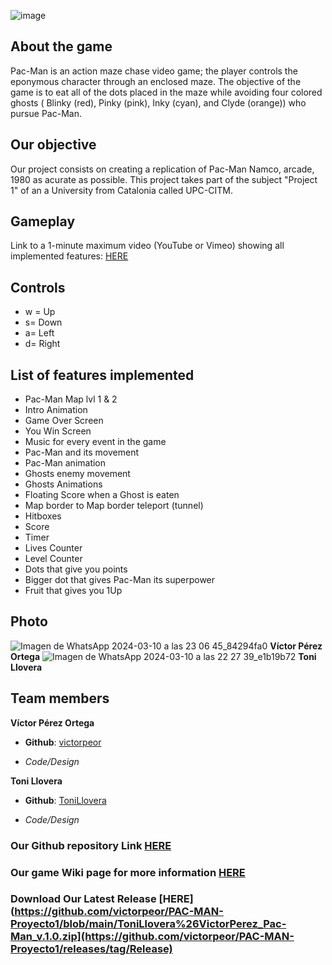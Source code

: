 
![image](https://github.com/victorpeor/PAC-MAN-Proyecto1/assets/160216454/87c32a17-609c-4cc9-b2b2-d8a28642c557)



## About the game
Pac-Man is an action maze chase video game; the player controls the eponymous character through an enclosed maze. The objective of the game is to eat all of the dots placed in the maze while avoiding four colored ghosts ( Blinky (red), Pinky (pink), Inky (cyan), and Clyde (orange)) who pursue Pac-Man.


## Our objective
Our project consists on creating a replication of Pac-Man Namco, arcade, 1980 as acurate as possible. This project takes part of the subject "Project 1" of an a University from Catalonia called UPC-CITM.

## Gameplay
Link to a 1-minute maximum video (YouTube or Vimeo) showing all implemented features: [HERE](https://youtu.be/1IWXlARd5zw)

## Controls 
- w = Up
- s= Down
- a= Left
- d= Right

## List of features implemented
- Pac-Man Map lvl 1 & 2
- Intro Animation
- Game Over Screen
- You Win Screen
- Music for every event in the game
- Pac-Man and its movement
- Pac-Man animation
- Ghosts enemy movement
- Ghosts Animations
- Floating Score when a Ghost is eaten
- Map border to Map border teleport (tunnel)
- Hitboxes
- Score 
- Timer
- Lives Counter
- Level Counter
- Dots that give you points
- Bigger dot that gives Pac-Man its superpower
- Fruit that gives you 1Up

## Photo
![Imagen de WhatsApp 2024-03-10 a las 23 06 45_84294fa0](https://github.com/victorpeor/PAC-MAN-Proyecto1/assets/160216454/e35a9080-5dfd-4f72-8af7-cd48ea78a036)
**Víctor Pérez Ortega**
![Imagen de WhatsApp 2024-03-10 a las 22 27 39_e1b19b72](https://github.com/victorpeor/PAC-MAN-Proyecto1/assets/160216454/1fa47427-1bb1-4919-9a86-43740fd5f0d7)
**Toni Llovera**

## Team members

**Víctor Pérez Ortega** 

* **Github**: [victorpeor](https://github.com/victorpeor)

* _Code/Design_

**Toni Llovera** 

* **Github**: [ToniLlovera](https://github.com/ToniLlovera)

* _Code/Design_

### Our Github repository Link [HERE](https://github.com/victorpeor/PAC-MAN-Proyecto1)
### Our game Wiki page for more information [HERE](https://github.com/victorpeor/PAC-MAN-Proyecto1/wiki)
### Download Our Latest Release [HERE](https://github.com/victorpeor/PAC-MAN-Proyecto1/blob/main/ToniLlovera%26VictorPerez_Pac-Man_v.1.0.zip](https://github.com/victorpeor/PAC-MAN-Proyecto1/releases/tag/Release)
